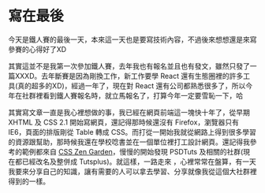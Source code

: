 # 寫在最後
今天是鐵人賽的最後一天，本來這一天也是要寫技術內容，不過後來想想還是來寫參賽的心得好了XD

其實這並不是我第一次參加鐵人賽，去年我也有報名並且也有發文，雖然只發了一篇XXXD。去年斷賽是因為剛換工作，新工作要學 React 還有生態圈裡的許多工具(真的超多的XD)，經過一年了，現在對 React 還有公司都熟悉很多了，所以今年在社群裡看到鐵人賽報名時，就立馬報名了，打算今年一定要雪恥一下，哈

其實寫文章一直是我心裡想做的事，我已經在網頁前端這一塊快十年了，從早期 XHTML 及 CSS 2.1 開始寫網頁，還記得那時候還沒有 Firefox，瀏覽器只有 IE6，頁面的排版剛從 Table 轉成 CSS。而打從一開始我就從網路上得到很多學習的資源跟幫助，那時候我還在學校唸書並在一個單位裡打工設計網頁。還記得我參考的範例都來自 [CSS Zen Garden](http://www.csszengarden.com/)，慢慢的開始發現 PSDTuts 及相關的社群(現在都已經改名及整併成 Tutsplus)。就這樣，一路走來
，心裡常常在盤算，有一天我要來分享自己的知識，讓有需要的人可以拿去學習、分享就像我從這個大社群裡得到的一樣。
